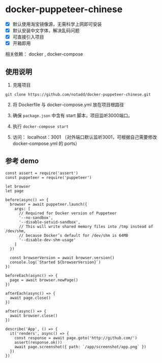 # docker-puppeteer-chinese

- [x] 默认使用淘宝镜像源，无需科学上网即可安装
- [x] 默认安装中文字体，解决乱码问题
- [x] 可直接引入项目
- [x] 开箱即用

相关依赖： docker , docker-compose


## 使用说明


1. 克隆项目 

```
git clone https://github.com/notadd/docker-puppeteer-chinese.git
```

2. 将 Dockerfile 与 docker-compose.yml 放在项目根路径

3. 确保 `package.json` 中含有 start 脚本，项目监听3000端口。

4. 执行 `docker-compose start`

5. 访问： localhost：3001 （对外端口默认监听3001，可根据自己需要修改 docker-compose.yml 的 ports） 


## 参考 demo


```
const assert = require('assert')
const puppeteer = require('puppeteer')

let browser
let page

before(async() => {
  browser = await puppeteer.launch({
    args: [
      // Required for Docker version of Puppeteer
      '--no-sandbox',
      '--disable-setuid-sandbox',
      // This will write shared memory files into /tmp instead of /dev/shm,
      // because Docker’s default for /dev/shm is 64MB
      '--disable-dev-shm-usage'
    ]
  })

  const browserVersion = await browser.version()
  console.log(`Started ${browserVersion}`)
})

beforeEach(async() => {
  page = await browser.newPage()
})

afterEach(async() => {
  await page.close()
})

after(async() => {
  await browser.close()
})

describe('App', () => {
  it('renders', async() => {
    const response = await page.goto('http://github.com/')
    assert(response.ok())
    await page.screenshot({ path: `/app/screenshot/app.png` })
  })
})
```

